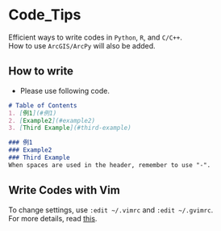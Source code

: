 # Code_Tips
Efficient ways to write codes in `Python`, `R`, and `C/C++`.<br>
How to use `ArcGIS/ArcPy` will also be added.

## How to write
* Please use following code.

```README.md
# Table of Contents
1. [例1](#例1)
2. [Example2](#example2)
3. [Third Example](#third-example)

### 例1
### Example2
### Third Example
When spaces are used in the header, remember to use "-".
```

## Write Codes with Vim
To change settings, use `:edit ~/.vimrc` and `:edit ~/.gvimrc`.<br>
For more details, read <a href="https://gist.github.com/Shusei-E/db4ed25ce011a5b31993" target="_blank">this</a>.
